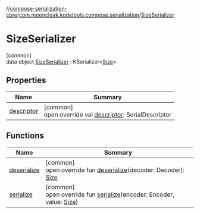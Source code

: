 //[compose-serialization-core](../../../index.md)/[com.mooncloak.kodetools.compose.serialization](../index.md)/[SizeSerializer](index.md)

# SizeSerializer

[common]\
data object [SizeSerializer](index.md) : KSerializer&lt;[Size](https://developer.android.com/reference/kotlin/androidx/compose/ui/geometry/Size.html)&gt;

## Properties

| Name | Summary |
|---|---|
| [descriptor](descriptor.md) | [common]<br>open override val [descriptor](descriptor.md): SerialDescriptor |

## Functions

| Name | Summary |
|---|---|
| [deserialize](deserialize.md) | [common]<br>open override fun [deserialize](deserialize.md)(decoder: Decoder): [Size](https://developer.android.com/reference/kotlin/androidx/compose/ui/geometry/Size.html) |
| [serialize](serialize.md) | [common]<br>open override fun [serialize](serialize.md)(encoder: Encoder, value: [Size](https://developer.android.com/reference/kotlin/androidx/compose/ui/geometry/Size.html)) |
